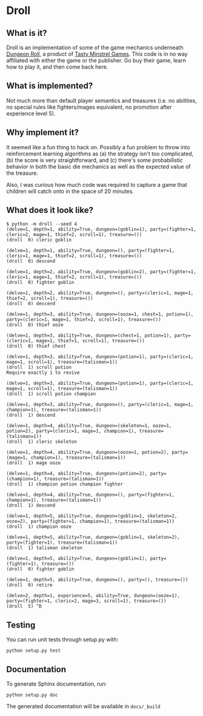 Droll
=====
## What is it?

Droll is an implementation of some of the game mechanics underneath [Dungeon
Roll](https://boardgamegeek.com/boardgame/138788/dungeon-roll), a product of
[Tasty Minstrel Games](http://playtmg.com/).  This code is in no way affiliated
with either the game or the publisher.  Go buy their game, learn how to play it,
and then come back here.

## What is implemented?

Not much more than default player semantics and treasures (i.e. no abilities, no
special rules like fighters/mages equivalent, no promotion after experience
level 5).

## Why implement it?

It seemed like a fun thing to hack on.  Possibly a fun problem to throw into
reinforcement learning algorithms as (a) the strategy isn't too complicated, (b)
the score is very straightforward, and (c) there's some probabilistic behavior
in both the basic die mechanics as well as the expected value of the treasure.

Also, I was curious how much code was required to capture a game that children
will catch onto in the space of 20 minutes.

## What does it look like?

```
$ python -m droll --seed 4
(delve=1, depth=1, ability=True, dungeon=(goblin=1), party=(fighter=1, cleric=2, mage=1, thief=2, scroll=1), treasure=())
(droll  0) cleric goblin

(delve=1, depth=1, ability=True, dungeon=(), party=(fighter=1, cleric=1, mage=1, thief=2, scroll=1), treasure=())
(droll  0) descend

(delve=1, depth=2, ability=True, dungeon=(goblin=2), party=(fighter=1, cleric=1, mage=1, thief=2, scroll=1), treasure=())
(droll  0) fighter goblin

(delve=1, depth=2, ability=True, dungeon=(), party=(cleric=1, mage=1, thief=2, scroll=1), treasure=())
(droll  0) descend

(delve=1, depth=3, ability=True, dungeon=(ooze=1, chest=1, potion=1), party=(cleric=1, mage=1, thief=2, scroll=1), treasure=())
(droll  0) thief ooze

(delve=1, depth=3, ability=True, dungeon=(chest=1, potion=1), party=(cleric=1, mage=1, thief=1, scroll=1), treasure=())
(droll  0) thief chest

(delve=1, depth=3, ability=True, dungeon=(potion=1), party=(cleric=1, mage=1, scroll=1), treasure=(talisman=1))
(droll  1) scroll potion
Require exactly 1 to revive

(delve=1, depth=3, ability=True, dungeon=(potion=1), party=(cleric=1, mage=1, scroll=1), treasure=(talisman=1))
(droll  1) scroll potion champion

(delve=1, depth=3, ability=True, dungeon=(), party=(cleric=1, mage=1, champion=1), treasure=(talisman=1))
(droll  1) descend

(delve=1, depth=4, ability=True, dungeon=(skeleton=1, ooze=1, potion=2), party=(cleric=1, mage=1, champion=1), treasure=(talisman=1))
(droll  1) cleric skeleton

(delve=1, depth=4, ability=True, dungeon=(ooze=1, potion=2), party=(mage=1, champion=1), treasure=(talisman=1))
(droll  1) mage ooze

(delve=1, depth=4, ability=True, dungeon=(potion=2), party=(champion=1), treasure=(talisman=1))
(droll  1) champion potion champion fighter

(delve=1, depth=4, ability=True, dungeon=(), party=(fighter=1, champion=1), treasure=(talisman=1))
(droll  1) descend

(delve=1, depth=5, ability=True, dungeon=(goblin=1, skeleton=2, ooze=2), party=(fighter=1, champion=1), treasure=(talisman=1))
(droll  1) champion ooze

(delve=1, depth=5, ability=True, dungeon=(goblin=1, skeleton=2), party=(fighter=1), treasure=(talisman=1))
(droll  1) talisman skeleton

(delve=1, depth=5, ability=True, dungeon=(goblin=1), party=(fighter=1), treasure=())
(droll  0) fighter goblin

(delve=1, depth=5, ability=True, dungeon=(), party=(), treasure=())
(droll  0) retire

(delve=2, depth=1, experience=5, ability=True, dungeon=(ooze=1), party=(fighter=1, cleric=2, mage=3, scroll=1), treasure=())
(droll  5) ^D
```

## Testing

You can run unit tests through setup.py with:

```
python setup.py test
```

## Documentation

To generate Sphinx documentation, run:

```
python setup.py doc
```

The generated documentation will be available in `docs/_build`
